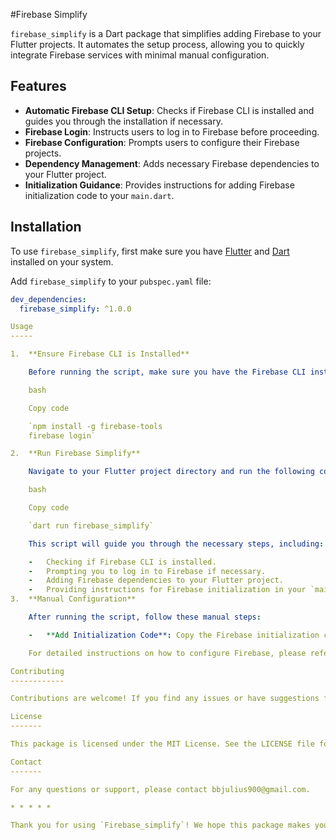 #Firebase Simplify

`firebase_simplify` is a Dart package that simplifies adding Firebase to your Flutter projects. It automates the setup process, allowing you to quickly integrate Firebase services with minimal manual configuration.

## Features

- **Automatic Firebase CLI Setup**: Checks if Firebase CLI is installed and guides you through the installation if necessary.
- **Firebase Login**: Instructs users to log in to Firebase before proceeding.
- **Firebase Configuration**: Prompts users to configure their Firebase projects.
- **Dependency Management**: Adds necessary Firebase dependencies to your Flutter project.
- **Initialization Guidance**: Provides instructions for adding Firebase initialization code to your `main.dart`.

## Installation

To use `firebase_simplify`, first make sure you have [Flutter](https://flutter.dev/docs/get-started/install) and [Dart](https://dart.dev/get-dart) installed on your system.

Add `firebase_simplify` to your `pubspec.yaml` file:

```yaml
dev_dependencies:
  firebase_simplify: ^1.0.0

Usage
-----

1.  **Ensure Firebase CLI is Installed**

    Before running the script, make sure you have the Firebase CLI installed and you're logged in. If not, install the Firebase CLI and log in by running:

    bash

    Copy code

    `npm install -g firebase-tools
    firebase login`

2.  **Run Firebase Simplify**

    Navigate to your Flutter project directory and run the following command to start the setup process:

    bash

    Copy code

    `dart run firebase_simplify`

    This script will guide you through the necessary steps, including:

    -   Checking if Firebase CLI is installed.
    -   Prompting you to log in to Firebase if necessary.
    -   Adding Firebase dependencies to your Flutter project.
    -   Providing instructions for Firebase initialization in your `main.dart` file.
3.  **Manual Configuration**

    After running the script, follow these manual steps:

    -   **Add Initialization Code**: Copy the Firebase initialization code provided by the script and add it to your `lib/main.dart` file.

    For detailed instructions on how to configure Firebase, please refer to the official Firebase documentation.

Contributing
------------

Contributions are welcome! If you find any issues or have suggestions for improvements, please open an issue or submit a pull request.

License
-------

This package is licensed under the MIT License. See the LICENSE file for more details.

Contact
-------

For any questions or support, please contact bbjulius900@gmail.com.

* * * * *

Thank you for using `Firebase_simplify`! We hope this package makes your Firebase integration easier and more efficient.